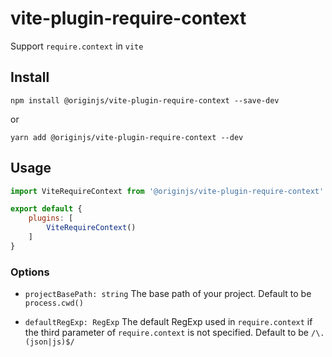 # vite-plugin-require-context

Support `require.context` in `vite`

## Install
```shell
npm install @originjs/vite-plugin-require-context --save-dev
```
or
```shell
yarn add @originjs/vite-plugin-require-context --dev
```

## Usage
```js
import ViteRequireContext from '@originjs/vite-plugin-require-context'

export default {
    plugins: [
        ViteRequireContext()
    ]
}
```

### Options

- `projectBasePath: string`
   The base path of your project. Default to be `process.cwd()`
  
- `defaultRegExp: RegExp`
   The default RegExp used in `require.context` if the third parameter of `require.context` is not specified. Default to be `/\.(json|js)$/`